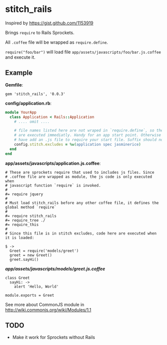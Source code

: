 # stitch_rails

Inspired by <https://gist.github.com/1153919>

Brings `require` to Rails Sprockets.

All `.coffee` file will be wrapped as `require.define`.

`require("foo/bar")` will load file `app/assets/javascripts/foo/bar.js.coffee` and execute it.

## Example

**Gemfile**:

    gem 'stitch_rails', '0.0.3'


**config/application.rb**:

```ruby
module YourApp
  class Application < Rails::Application
    # .... omit ....

    # file names listed here are not wraped in `require.define`, so they
    # are executed immediatly. Handy for an app start point. Otherwise you
    # have add an .js file to require your start file. Suffix should not be added here.
    config.stitch.excludes = %w(application spec jasminerice)
  end
end
```

**app/assets/javascripts/application.js.coffee**:

```coffee-script
# These are sprockets require that used to includes js files. Since
# .coffee file are wrapped as module, the js code is only executed when
# javascript function `require` is invoked.
#
#= require jquery
#
# Must load stitch_rails before any other coffee file, it defines the global method `require`
#
#= require stitch_rails
#= require_tree ./
#= require_this
#
# Since this file is in stitch excludes, code here are executed when it is loaded:

$ ->
  Greet = require('models/greet')
  greet = new Greet()
  greet.sayHi()
```

***app/assets/javascripts/models/greet.js.coffee***

```coffee-script
class Greet
  sayHi: ->
    alert 'Hello, World'

module.exports = Greet
```

See more about CommonJS module in <http://wiki.commonjs.org/wiki/Modules/1.1>

## TODO

- Make it work for Sprockets without Rails 


